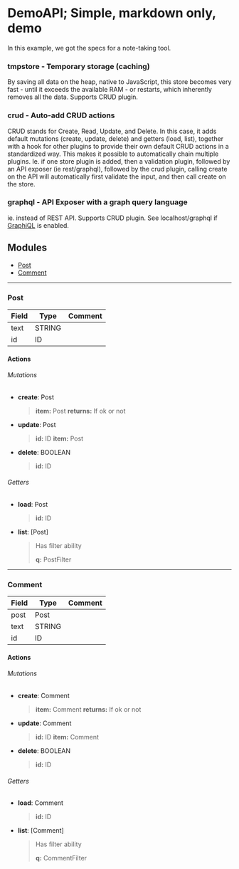 # DemoAPI; Simple, markdown only, demo
In this example, we got the specs for a note-taking tool.


### tmpstore - Temporary storage (caching)
By saving all data on the heap, native to JavaScript, this store becomes very fast - until it exceeds the available RAM - or restarts, which inherently removes all the data. Supports CRUD plugin.


### crud - Auto-add CRUD actions
CRUD stands for Create, Read, Update, and Delete. In this case, it adds default mutations (create, update, delete) and getters (load, list), together with a hook for other plugins to provide their own default CRUD actions in a standardized way. This makes it possible to automatically chain multiple plugins. Ie. if one store plugin is added, then a validation plugin, followed by an API exposer (ie rest/graphql), followed by the crud plugin, calling create on the API will automatically first validate the input, and then call create on the store.


### graphql - API Exposer with a graph query language
ie. instead of REST API. Supports CRUD plugin. See localhost/graphql if [GraphiQL](https://github.com/graphql/graphiql) is enabled.


## Modules

- [Post](#post)
- [Comment](#comment)


---
### Post

| Field | Type   | Comment |
|-------|--------|---------|
| text  | STRING |         |
| id    | ID     |         |

#### Actions

###### Mutations

- __create__: Post
  > **item:** Post
  > **returns:** If ok or not

- __update__: Post
  > **id:** ID
  > **item:** Post

- __delete__: BOOLEAN
  > **id:** ID

###### Getters

- __load__: Post
  > **id:** ID

- __list__: [Post]
  > Has filter ability
  >
  > **q:** PostFilter



---
### Comment

| Field | Type   | Comment |
|-------|--------|---------|
| post  | Post   |         |
| text  | STRING |         |
| id    | ID     |         |

#### Actions

###### Mutations

- __create__: Comment
  > **item:** Comment
  > **returns:** If ok or not

- __update__: Comment
  > **id:** ID
  > **item:** Comment

- __delete__: BOOLEAN
  > **id:** ID

###### Getters

- __load__: Comment
  > **id:** ID

- __list__: [Comment]
  > Has filter ability
  >
  > **q:** CommentFilter
